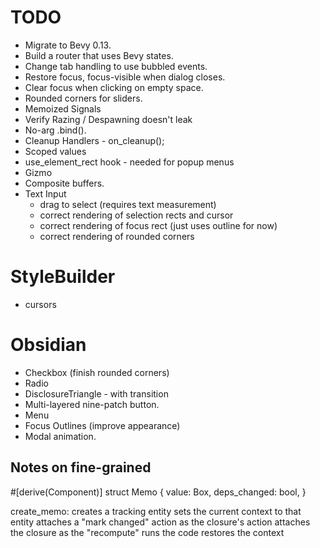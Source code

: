 # TODO

* Migrate to Bevy 0.13.
* Build a router that uses Bevy states.
* Change tab handling to use bubbled events.
* Restore focus, focus-visible when dialog closes.
* Clear focus when clicking on empty space.
* Rounded corners for sliders.
* Memoized Signals
* Verify Razing / Despawning doesn't leak
* No-arg .bind().
* Cleanup Handlers - on_cleanup();
* Scoped values
* use_element_rect hook - needed for popup menus
* Gizmo
* Composite buffers.
* Text Input
    * drag to select (requires text measurement)
    * correct rendering of selection rects and cursor
    * correct rendering of focus rect (just uses outline for now)
    * correct rendering of rounded corners

# StyleBuilder

* cursors

# Obsidian

* Checkbox (finish rounded corners)
* Radio
* DisclosureTriangle - with transition
* Multi-layered nine-patch button.
* Menu
* Focus Outlines (improve appearance)
* Modal animation.

## Notes on fine-grained

#[derive(Component)]
struct Memo {
    value: Box<dyn Any>,
    deps_changed: bool,
}

create_memo:
    creates a tracking entity
    sets the current context to that entity
    attaches a "mark changed" action as the closure's action
    attaches the closure as the "recompute"
    runs the code
    restores the context
